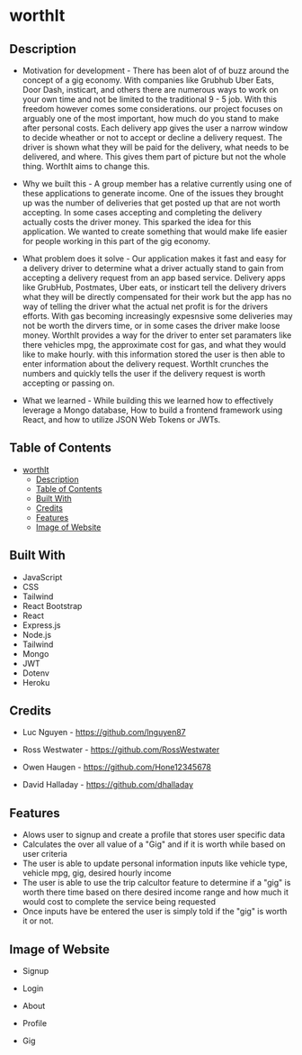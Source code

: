# worthIt


## Description

- Motivation for development - There has been alot of of buzz around the concept of a gig economy. With companies like Grubhub Uber Eats, Door Dash, insticart, and others there are numerous ways to work on your own time and not be limited to the traditional 9 - 5 job. With this freedom however comes some considerations. our project focuses on arguably one of the most important, how much do you stand to make after personal costs. Each delivery app gives the user a narrow window to decide wheather or not to accept or decline a delivery request. The driver is shown what they will be paid for the delivery, what needs to be delivered, and where. This gives them part of picture but not the whole thing. WorthIt aims to change this. 

- Why we built this - A group member has a relative currently using one of these applications to generate income. One of the issues they brought up was the number of deliveries that get posted up that are not worth accepting. In some cases accepting and completing the delivery actually costs the driver money. This sparked the idea for this application. We wanted to create something that would make life easier for people working in this part of the gig economy.

- What problem does it solve - Our application makes it fast and easy for a delivery driver to determine what a driver actually stand to gain from accepting a delivery request from an app based service. Delivery apps like GrubHub, Postmates, Uber eats, or insticart tell the delivery drivers what they will be directly compensated for their work but the app has no way of telling the driver what the actual net profit is for the drivers efforts. With gas becoming increasingly expesnsive some deliveries may not be worth the dirvers time, or in some cases the driver make loose money. WorthIt provides a way for the driver to enter set paramaters like there vehicles mpg, the approximate cost for gas, and what they would like to make hourly. with this information stored the user is then able to enter information about the delivery request. WorthIt crunches the numbers and quickly tells the user if the delivery request is worth accepting or passing on.

- What we learned - While building this we learned how to effectively leverage a Mongo database, How to build a frontend framework using React, and how to utilize JSON Web Tokens or JWTs.


## Table of Contents

- [worthIt](#worthIt)
  - [Description](#description)
  - [Table of Contents](#table-of-contents)
  - [Built With](#built-with)
  - [Credits](#credits)
  - [Features](#features)
  - [Image of Website](#image-of-website)


## Built With

- JavaScript
- CSS
- Tailwind
- React Bootstrap
- React
- Express.js
- Node.js
- Tailwind
- Mongo
- JWT
- Dotenv
- Heroku


## Credits

- Luc Nguyen - https://github.com/lnguyen87

- Ross Westwater - https://github.com/RossWestwater

- Owen Haugen - https://github.com/Hone12345678

- David Halladay - https://github.com/dhalladay 


## Features

- Alows user to signup and create a profile that stores user specific data
- Calculates the over all value of a "Gig" and if it is worth while based on user criteria
- The user is able to update personal information inputs like vehicle type, vehicle mpg, gig, desired hourly income
- The user is able to use the trip calcultor feature to determine if a "gig" is worth there time based on there desired income range and how much it would cost to complete the service being requested
- Once inputs have be entered the user is simply told if the "gig" is worth it or not.


## Image of Website

- Signup

- Login

- About

- Profile

- Gig
